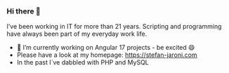### Hi there 👋

I’ve been working in IT for more than 21 years.
Scripting and programming have always been part of my everyday work life.

- 🔭 I’m currently working on Angular 17 projects - be excited 😄
- Please have a look at my homepage: <a href="https://stefan-jaroni.com">https://stefan-jaroni.com</a>
- In the past I´ve dabbled with PHP and MySQL

<!--
**sjaroni/sjaroni** is a ✨ _special_ ✨ repository because its `README.md` (this file) appears on your GitHub profile.

Here are some ideas to get you started:

- 🔭 I’m currently working on ...
- 🌱 I’m currently learning ...
- 👯 I’m looking to collaborate on ...
- 🤔 I’m looking for help with ...
- 💬 Ask me about ...
- 📫 How to reach me: ...
- 😄 Pronouns: ...
- ⚡ Fun fact: ...
-->
